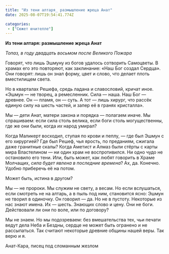 ```yaml
---
title: "Из тени алтаря_ размышление жреца Анат"
date: 2025-08-07T19:54:41.774Z

categories:
 - ["Сюжет ючителле"]
---
```


**Из тени алтаря: размышление жреца Анат**

*Топаз, в году двадцать восьмом после Великого Пожара*

Говорят, что лишь Эшмуну из богов удалось сотворить Самоцветы. В храмах
его это повторяют, как заклинание: «Наш Бог создал Сердца». Они говорят:
лишь он знал форму, цвет и слово, что делает плоть вместилищем света.

Но в кварталах Решефа, средь ладана и славословий, кричат иное. «Эшмун —
не творец, а ремесленник. Сила — наша. Наш Бог — древнее. Он — пламя, он
— суть. А тот — лишь хирург, что рассёк единую силу на шесть частей, и
запер её в гранях кристалла».

Мы — дети Анат, матери закона и порядка — полагаем иначе. Мы спрашиваем:
если сила столь велика, если боги столь могущественны, где же они были,
когда *их* народ умирал?

Когда Маликерт восходил, ступая по крови и пеплу, — где был Эшмун с его
хирургией? Где был Решеф, чья ярость, по преданиям, сжигала даже
гранитные скалы? Когда Аметист и Алмаз были стёрты с карты мира
Властелином — ни один храм не воспротивился. Ни одно чудо не остановило
его тени. Или, быть может, как любят говорить в Храме Молчащих, *сила
будет явлена в последние времена*? Ах, да. Конечно. Удобно приберечь её
на потом.

Может быть, истина в другом?

Мы — не пророки. Мы служим не свету, а весам. Но если вслушаться, если
смотреть не на алтарь, а в пыль под ним, становится ясно: Эшмун не
творил в одиночку. Он говорил — да. Но не в пустоту. Некоторые из нас
знают имена. Их — шесть. Знающих слово и цену. Они не боги. Действовали
ли они по воле, или по договору?

Мы не знаем. Но мы подозреваем: без вмешательства тех, чьи печати ведут
дела Неба и Бездны, сердце не может быть огранено и не рассыпаться. Так
считают некоторые древние общины нашей веры. Так верю и я.

Анат-Кара, писец под сломанным жезлом

